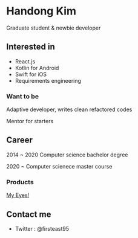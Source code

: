 # Handong Kim

Graduate student & newbie developer

## Interested in
* React.js
* Kotlin for Android
* Swift for iOS
* Requirements engineering

### Want to be

Adaptive developer, writes clean refactored codes

Mentor for starters

## Career

2014 ~ 2020 Computer science bachelor degree

2020 ~ Computer scienece master course

### Products

[My Eyes!](https://play.google.com/store/apps/details?id=com.SmuEMSW.smumyeyes)


## Contact me
* Twitter : @firsteast95
